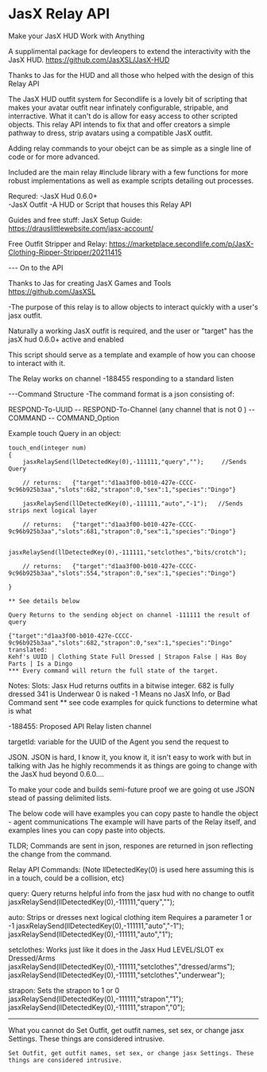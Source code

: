 # JasX Relay API
Make your JasX HUD Work with Anything

A supplimental package for devleopers to extend the interactivity with the JasX HUD. https://github.com/JasXSL/JasX-HUD

Thanks to Jas for the HUD and all those who helped with the design of this Relay API

The JasX HUD outfit system for Secondlife is a lovely bit of scripting that makes your avatar outfit near infinately configurable, stripable, and interractive. What it can't do is allow for easy access to other scripted objects. This relay API intends to fix that and offer creators a simple pathway to dress, strip avatars using a compatible JasX outfit.

Adding relay commands to your obejct can be as simple as a single line of code or for more advanced.

Included are the main relay #include library with a few functions for more robust implementations as well as example scripts detailing out processes.

Requred: 
-JasX Hud 0.6.0+  
-JasX Outfit
-A HUD or Script that houses this Relay API

Guides and free stuff:
JasX Setup Guide: https://drauslittlewebsite.com/jasx-account/

Free Outfit Stripper and Relay: https://marketplace.secondlife.com/p/JasX-Clothing-Ripper-Stripper/20211415

--- On to the API

Thanks to Jas for creating JasX Games and Tools
https://github.com/JasXSL

-The purpose of this relay is to allow objects to interact quickly with a user's jasx outfit.

Naturally a working JasX outfit is required, and the user or "target" has the jasX hud 0.6.0+
active and enabled

This script should serve as a template and example of how you can choose to interact with it.

The Relay works on channel -188455 responding to a standard listen

---Command Structure 
-The command format is a json consisting of:

RESPOND-To-UUID --  RESPOND-To-Channel (any channel that is not 0 ) -- COMMAND -- COMMAND_Option

Example touch Query in an object:

    touch_end(integer num)
    {
        jasxRelaySend(llDetectedKey(0),-111111,"query","");     //Sends Query

        // returns:   {"target":"d1aa3f00-b010-427e-CCCC-9c96b925b3aa","slots":682,"strapon":0,"sex":1,"species":"Dingo"}
        
        jasxRelaySend(llDetectedKey(0),-111111,"auto","-1");   //Sends strips next logical layer

        // returns:   {"target":"d1aa3f00-b010-427e-CCCC-9c96b925b3aa","slots":681,"strapon":0,"sex":1,"species":"Dingo"}

        jasxRelaySend(llDetectedKey(0),-111111,"setclothes","bits/crotch");

        // returns:   {"target":"d1aa3f00-b010-427e-CCCC-9c96b925b3aa","slots":554,"strapon":0,"sex":1,"species":"Dingo"}

    }

    ** See details below

    Query Returns to the sending object on channel -111111 the result of query
    
    {"target":"d1aa3f00-b010-427e-CCCC-9c96b925b3aa","slots":682,"strapon":0,"sex":1,"species":"Dingo"
    translated: 
    Kehf's UUID | Clothing State Full Dressed | Strapon False | Has Boy Parts | Is a Dingo
    *** Every command will return the full state of the target. 

Notes:
Slots: Jasx Hud returns outfits in a bitwise integer.
    682 is fully dressed
    341 is Underwear
    0 is naked
    -1 Means no JasX Info, or Bad Command sent 
    ** see code examples for quick functions to determine what is what

-188455: Proposed API Relay listen channel

targetId: variable for the UUID of the Agent you send the request to

JSON. JSON is hard, I know it, you know it, it isn't easy to work with but in talking with Jas
he highly recommends it as things are going to change with the JasX hud beyond 0.6.0....

To make your code and builds semi-future proof we are going ot use JSON stead of passing delimited lists.

The below code will have examples you can copy paste to handle the object - agent communications
The example will have parts of the Relay itself, and examples lines you can copy paste into
objects. 

TLDR; Commands are sent in json, respones are returned in json reflecting the change from the command. 

Relay API Commands: (Note llDetectedKey(0) is used here assuming this is in a touch, could be a collision, etc)

query:  Query returns helpful info from the jasx hud with no change to outfit
    jasxRelaySend(llDetectedKey(0),-111111,"query",""); 

auto: Strips or dresses next logical clothing item Requires a parameter 1 or -1
    jasxRelaySend(llDetectedKey(0),-111111,"auto","-1");
    jasxRelaySend(llDetectedKey(0),-111111,"auto","1");

setclothes: Works just like it does in the Jasx Hud  LEVEL/SLOT  ex Dressed/Arms
    jasxRelaySend(llDetectedKey(0),-111111,"setclothes","dressed/arms");
    jasxRelaySend(llDetectedKey(0),-111111,"setclothes","underwear"); 
    
strapon: Sets the strapon to 1 or 0
    jasxRelaySend(llDetectedKey(0),-111111,"strapon","1");
    jasxRelaySend(llDetectedKey(0),-111111,"strapon","0");

----    
What you cannot do
      Set Outfit, get outfit names, set sex, or change jasx Settings. These things are considered intrusive.
      
    Set Outfit, get outfit names, set sex, or change jasx Settings. These things are considered intrusive.

